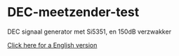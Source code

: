 # DEC-meetzender-test
DEC signaal generator met Si5351, en 150dB verzwakker
<p><a href="https://github.com/costonisp/Meetzender/blob/master/Nederlands.md>Klik hier voor de Nederlandse versie </a></p>

<p><a href="https://github.com/costonisp/Meetzender/blob/master/English.md>Click here for a English version</a></p>
